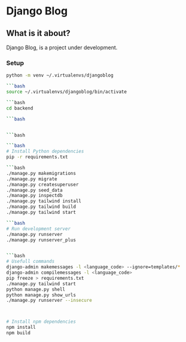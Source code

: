 # Django Blog

## What is it about?

Django Blog, is a project under development.

### Setup

````bash
python -m venv ~/.virtualenvs/djangoblog

```bash
source ~/.virtualenvs/djangoblog/bin/activate

```bash
cd backend

```bash


```bash

```bash
# Install Python dependencies
pip -r requirements.txt

```bash
./manage.py makemigrations
./manage.py migrate
./manage.py createsuperuser
./manage.py seed_data
./manage.py inspectdb
./manage.py tailwind install
./manage.py tailwind build
./manage.py tailwind start

```bash
# Run development server
./manage.py runserver
./manage.py runserver_plus


```bash
# Usefull commands
django-admin makemessages -l <language_code> --ignore=templates/*
django-admin compilemessages -l <language_code>
pip freeze > requirements.txt
./manage.py tailwind start
python manage.py shell
python manage.py show_urls
./manage.py runserver --insecure



# Install npm dependencies
npm install
npm build
````
